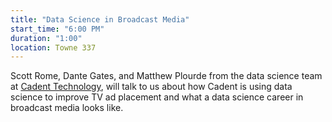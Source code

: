 ```yaml
---
title: "Data Science in Broadcast Media"
start_time: "6:00 PM"
duration: "1:00"
location: Towne 337
---
```


Scott Rome, Dante Gates, and Matthew Plourde from the data science team at [Cadent Technology](http://cadenttech.tv/), will talk to us about how Cadent is using data science to improve TV ad placement and what a data science career in broadcast media looks like.

